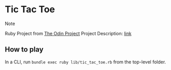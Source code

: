# Tic Tac Toe

> [!NOTE]
> Ruby Project from [The Odin Project](https://www.theodinproject.com/)
> Project Description: [link](https://www.theodinproject.com/lessons/ruby-tic-tac-toe)

## How to play

In a CLI, run `bundle exec ruby lib/tic_tac_toe.rb` from the top-level folder.